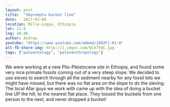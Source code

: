 ```yaml
---
layout: post
title:  "Impromptu bucket line"
date:   2017-03-09
location: Mille-Logya, Ethiopia
lat: 11.6
lng: 40.86
author: Andrew
youtube: "https://www.youtube.com/embed/j6R2Fj-Kt-8"
alt-fb-share-img: http://i.imgur.com/bCk7V4C.jpg
tags: ["paleontology", "paleoanthropology"]
---
```

	
We were working at a new Plio-Pleistocene site in Ethiopia, and found some very nice primate fossils coming out of a very steep slope. We decided to use sieves to search through all the sediment nearby for any fossil bits we might have missed, but there was no flat area on the slope to do the sieving.  The local Afar guys we work with came up with the idea of doing a bucket line UP the hill, to the nearest flat place. They tossed the buckets from one person to the next, and never dropped a bucket!